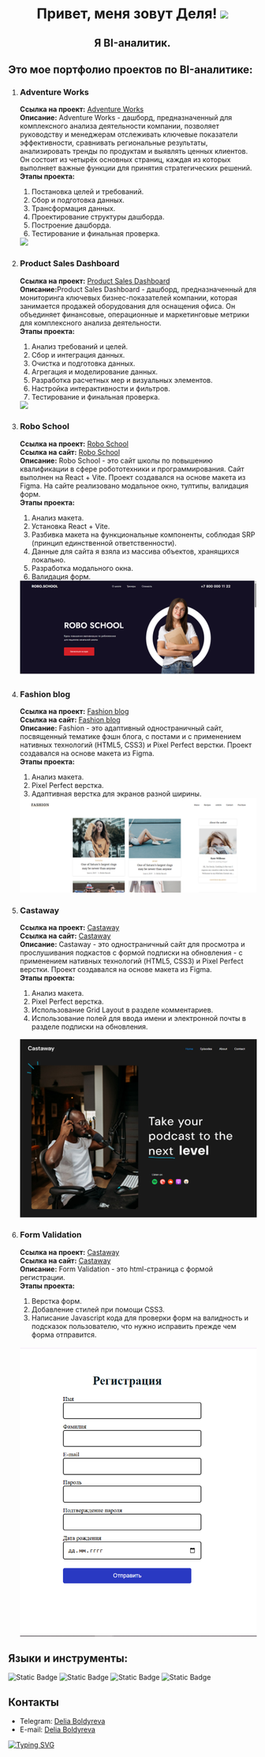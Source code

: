 <h1 align="center">Привет, меня зовут Деля!
<img src="https://github.com/blackcater/blackcater/raw/main/images/Hi.gif" height="32"/>
</h1>
<h2 align="center">Я BI-аналитик.</h2>

<h2>Это мое портфолио проектов по BI-аналитике:</h2>
<ol>
   <li>
      <h3>Adventure Works</h3>
      <p>
      <strong>Ссылка на проект:</strong> <a href="https://github.com/Renadellaa/Adventure_Works_Dashboard">Adventure Works</a><br>
      <strong>Описание:</strong> Adventure Works - дашборд, предназначенный для комплексного анализа деятельности компании, позволяет руководству и менеджерам отслеживать ключевые показатели эффективности, сравнивать региональные результаты, анализировать тренды по продуктам и выявлять ценных клиентов. Он состоит из четырёх основных страниц, каждая из которых выполняет важные функции для принятия стратегических решений.<br>
      <strong>Этапы проекта:</strong>
      <ol type="1">
         <li>Постановка целей и требований.</li>
         <li>Сбор и подготовка данных.</li>
         <li>Трансформация данных.</li>
         <li>Проектирование структуры дашборда.</li>
         <li>Построение дашборда.</li>
         <li>Тестирование и финальная проверка.</li>
      </ol>
      <img src="img/Dashboard.gif">
      </p>
   </li>
   <li>
      <h3>Product Sales Dashboard</h3>
      <p>
      <strong>Ссылка на проект:</strong> <a href="https://github.com/Renadellaa/Sales_Dashboard">Product Sales Dashboard</a><br>
      <strong>Описание:</strong>Product Sales Dashboard - дашборд, предназначенный для мониторинга ключевых бизнес-показателей компании, которая занимается продажей оборудования для оснащения офиса. Он объединяет финансовые, операционные и маркетинговые метрики для комплексного анализа деятельности.<br>
      <strong>Этапы проекта:</strong>
      <ol type="1">
         <li>Анализ требований и целей.</li>
         <li>Сбор и интеграция данных.</li>
         <li>Очистка и подготовка данных.</li>
         <li>Агрегация и моделирование данных.</li>
         <li>Разработка расчетных мер и визуальных элементов.</li>
         <li>Настройка интерактивности и фильтров.</li>
         <li>Тестирование и финальная проверка.</li>
      </ol>
      <img src="img/Page.gif">
      </p>
   </li>
   <li>
      <h3>Robo School</h3>
      <p>
      <strong>Ссылка на проект:</strong> <a href="https://github.com/Renadellaa/robo-school">Robo School</a><br>
      <strong>Ссылка на сайт:</strong> <a href="https://renadellaa.github.io/robo-school/">Robo School</a><br>
      <strong>Описание:</strong> Robo School - это сайт школы по повышению квалификации в сфере робототехники и программирования. Сайт выполнен на React + Vite. Проект создавался на основе макета из Figma. На сайте реализовано модальное окно, тултипы, валидация форм.<br>
      <strong>Этапы проекта:</strong>
      <ol type="1">
         <li>Анализ макета.</li>
         <li>Установка React + Vite.</li>
         <li>Разбивка макета на функциональные компоненты, соблюдая SRP (принцип единственной ответственности).</li>
         <li>Данные для сайта я взяла из массива объектов, хранящихся локально.</li>
         <li>Разработка модального окна.</li>
         <li>Валидация форм.</li>
      </ol>
      <img src="img/robo-school-preview.png">
      </p>
   </li>
   <li>
      <h3>Fashion blog</h3>
      <p>
      <strong>Ссылка на проект:</strong> <a href="https://github.com/Renadellaa/fashion-blog.github.io">Fashion blog</a><br>
      <strong>Ссылка на сайт:</strong> <a href="https://renadellaa.github.io/fashion-blog.github.io/">Fashion blog</a><br>
      <strong>Описание:</strong> Fashion - это адаптивный одностраничный сайт, посвященный тематике фэшн блога, с постами и с применением нативных технологий (HTML5, CSS3) и Pixel Perfect верстки. Проект создавался на основе макета из Figma.<br>
      <strong>Этапы проекта:</strong>
      <ol type="1">
         <li>Анализ макета.</li>
         <li>Pixel Perfect верстка.</li>
         <li>Адаптивная верстка для экранов разной ширины.</li>
      </ol>
      <img src="img/Fashion-blog.png">
      </p>
   </li>
   <li>
      <h3>Castaway</h3>
      <p>
      <strong>Ссылка на проект:</strong> <a href="https://github.com/Renadellaa/castaway.github.io">Castaway</a><br>
      <strong>Ссылка на сайт:</strong> <a href="https://renadellaa.github.io/castaway.github.io/">Castaway</a><br>
      <strong>Описание:</strong> Castaway - это одностраничный сайт для просмотра и прослушивания подкастов с формой подписки на обновления - с применением нативных технологий (HTML5, CSS3) и Pixel Perfect верстки. Проект создавался на основе макета из Figma.<br>
      <strong>Этапы проекта:</strong>
         <ol type="1">
            <li>Анализ макета.</li>
            <li>Pixel Perfect верстка.</li>
            <li>Использование Grid Layout в разделе комментариев.</li>
            <li>Использование полей для ввода имени и электронной почты в разделе подписки на обновления.</li>
         </ol><br>
      <img src="img/Castaway.png"><br>
      </p>
   </li>
   <li>
      <h3>Form Validation</h3>
      <p>
      <strong>Ссылка на проект:</strong> <a href="https://github.com/Renadellaa/Form-validation.github.io">Castaway</a><br>
      <strong>Ссылка на сайт:</strong> <a href="https://renadellaa.github.io/Form-validation.github.io/">Castaway</a><br>
      <strong>Описание:</strong> Form Validation - это html-страница с формой регистрации.<br>
      <strong>Этапы проекта:</strong>
         <ol type="1">
            <li>Верстка форм.</li>
            <li>Добавление стилей при помощи CSS3.</li>
            <li>Написание Javascript кода для проверки форм на валидность и подсказок пользователю, что нужно исправить прежде чем форма отправится.</li>
         </ol><br>
      <img src="img/form-validation.png"><br>
      </p>
   </li>
</ol>
<h2>Языки и инструменты:</h2>
<div style="
  display: inline;
">
  <img alt="Static Badge" src="https://img.shields.io/badge/HTML-orange">
  <img alt="Static Badge" src="https://img.shields.io/badge/CSS-%235757FF">
  <img alt="Static Badge" src="https://img.shields.io/badge/JavaScript-%23E9F631">
  <img alt="Static Badge" src="https://img.shields.io/badge/Figma-%23EC3F3F">
</div>
<h2>Контакты</h2>
<ul>
   <li>
      Telegram: <a href="https://t.me/renadellaa">Delia Boldyreva</a>
   </li>
   <li>
      E-mail: <a href="mailto:delya.boldyreva.95@mail.ru">Delia Boldyreva</a>
   </li>
</ul>

<a href="https://git.io/typing-svg">
<img src="https://readme-typing-svg.herokuapp.com?font=Fira+Code&pause=1000&color=F7C322&background=000000&center=true&vCenter=true&multiline=true&random=false&width=360&height=70&lines=A+journey+of+a+thousand+miles;begins+with+a+single+step." alt="Typing SVG" /
</a>
